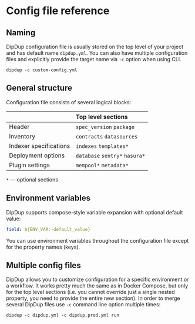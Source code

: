 # Config file reference

## Naming

DipDup configuration file is usually stored on the top level of your project and has default name `dipdup.yml`. You can also have multiple configuration files and explicitly provide the target name via `-c` option when using CLI.

```text
dipdup -c custom-config.yml
```

## General structure

Configuration file consists of several logical blocks:

|  | Top level sections |
| :--- | :--- |
| Header | `spec_version` `package` |
| Inventory | `contracts` `datasources` |
| Indexer specifications | `indexes` `templates*` |
| Deployment options | `database` `sentry*` `hasura*` |
| Plugin settings | `mempool*` `metadata*` |

`*`  — optional sections

## Environment variables

DipDup supports compose-style variable expansion with optional default value:

```yaml
field: ${ENV_VAR:-default_value}
```

You can use environment variables throughout the configuration file except for the property names \(keys\).

## Multiple config files

DipDup allows you to customize configuration for a specific environment or a workflow. It works pretty much the same as in Docker Compose, but only for the top level sections \(i.e. you cannot override just a single nested property, you need to provide the entire new section\). In order to merge several DipDup files use `-c` command line option multiple times:

```text
dipdup -c dipdup.yml -c dipdup.prod.yml run
```

